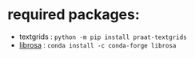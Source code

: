 # required packages:
- textgrids : `python -m pip install praat-textgrids`  
- [librosa](https://librosa.org/doc/latest/install.html) : `conda install -c conda-forge librosa`
